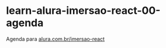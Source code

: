 # learn-alura-imersao-react-00-agenda
Agenda para [alura.com.br/imersao-react](https://www.alura.com.br/imersao-react)
